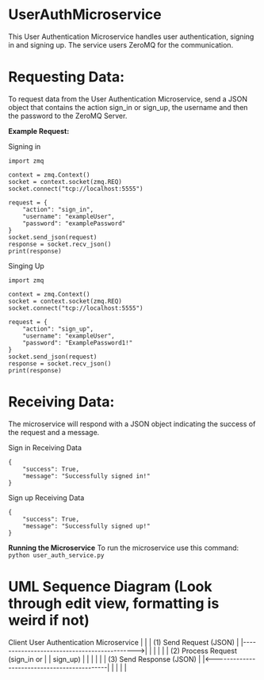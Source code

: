 # UserAuthMicroservice

This User Authentication Microservice handles user authentication, signing in and signing up. The service users ZeroMQ for the communication.

# Requesting Data:
To request data from the User Authentication Microservice, send a JSON object that contains the action sign_in or sign_up, the username and then the password to the ZeroMQ Server.

**Example Request:**

Signing in
```
import zmq

context = zmq.Context()
socket = context.socket(zmq.REQ)
socket.connect("tcp://localhost:5555")

request = {
    "action": "sign_in",
    "username": "exampleUser",
    "password": "examplePassword"
}
socket.send_json(request)
response = socket.recv_json()
print(response)
```

Singing Up
```
import zmq

context = zmq.Context()
socket = context.socket(zmq.REQ)
socket.connect("tcp://localhost:5555")

request = {
    "action": "sign_up",
    "username": "exampleUser",
    "password": "ExamplePassword1!"
}
socket.send_json(request)
response = socket.recv_json()
print(response)
```

# Receiving Data: 
The microservice will respond with a JSON object indicating the success of the request and a message.

Sign in Receiving Data
```
{
    "success": True,
    "message": "Successfully signed in!"
}

```
Sign up Receiving Data
```
{
    "success": True,
    "message": "Successfully signed up!"
}

```
**Running the Microservice**
To run the microservice use this command:
```python user_auth_service.py```

# UML Sequence Diagram (Look through edit view, formatting is weird if not)

Client                  User Authentication Microservice
       |                                             |
       |           (1) Send Request (JSON)           |
       |-------------------------------------------->|
       |                                             |
       |                                             |
       |        (2) Process Request (sign_in or      |
       |                sign_up)                     |
       |                                             |
       |                                             |
       |           (3) Send Response (JSON)          |
       |<--------------------------------------------|
       |                                             |
       |                                             |
